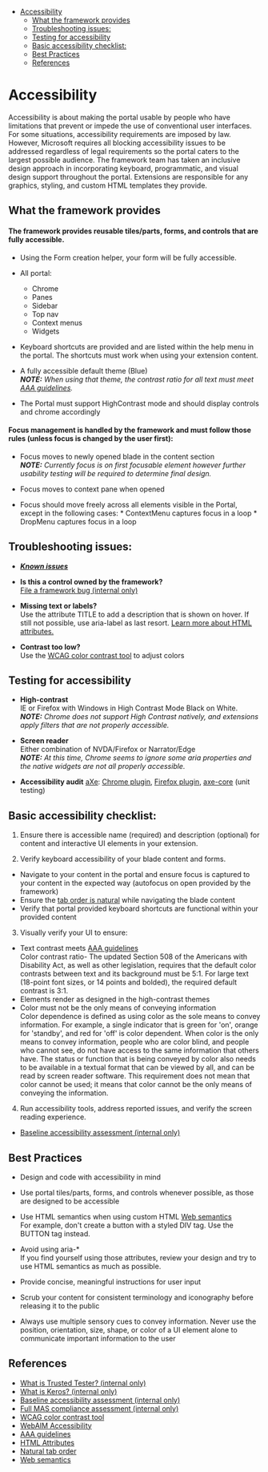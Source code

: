 * [Accessibility](#accessibility)
    * [What the framework provides](#accessibility-what-the-framework-provides)
    * [Troubleshooting issues:](#accessibility-troubleshooting-issues)
    * [Testing for accessibility](#accessibility-testing-for-accessibility)
    * [Basic accessibility checklist:](#accessibility-basic-accessibility-checklist)
    * [Best Practices](#accessibility-best-practices)
    * [References](#accessibility-references)


 <h1 name="portalfx-extension-accessibility"></h1>
  <h1 name="portalfx-accessibility"></h1>
 <properties title="" pageTitle="Accessibility" description="" authors="ardreice" />

<a name="accessibility"></a>
# Accessibility

Accessibility is about making the portal usable by people who have limitations that prevent or impede the use of conventional user interfaces. For some situations, accessibility requirements are imposed by law. However, Microsoft requires all blocking accessibility issues to be addressed regardless of legal requirements so the portal caters to the largest possible audience. The framework team has taken an inclusive design approach in incorporating keyboard, programmatic, and visual design support throughout the portal. Extensions are responsible for any graphics, styling, and custom HTML templates they provide.


<a name="accessibility-what-the-framework-provides"></a>
## What the framework provides


<a name="accessibility-what-the-framework-provides-the-framework-provides-reusable-tiles-parts-forms-and-controls-that-are-fully-accessible"></a>
#### The framework provides reusable  tiles/parts, forms, and controls that are fully accessible.
* Using the Form creation helper, your form will be fully accessible.

* All portal:
  * Chrome
  * Panes
  * Sidebar
  * Top nav
  * Context menus
  * Widgets

* Keyboard shortcuts are provided and are listed within the help menu in the portal. The shortcuts must work when using your extension content.

* A fully accessible default theme (Blue)  
  _**NOTE:** When using that theme, the contrast ratio for all text must meet <a href="http://www.interactiveaccessibility.com/web-accessibility-guidelines">AAA guidelines</a>._

* The Portal must support HighContrast mode and should display controls and chrome accordingly

<a name="accessibility-what-the-framework-provides-focus-management-is-handled-by-the-framework-and-must-follow-those-rules-unless-focus-is-changed-by-the-user-first"></a>
#### Focus management is handled by the framework and must follow those rules (unless focus is changed by the user first):
* Focus moves to newly opened blade in the content section  
	   _**NOTE:** Currently focus is on first focusable element however further usability testing will be required to determine final design._ 

* Focus moves to context pane when opened

* Focus should move freely across all elements visible in the Portal, except in the following cases:
		* ContextMenu captures focus in a loop
		* DropMenu captures focus in a loop


<a name="accessibility-troubleshooting-issues"></a>
## Troubleshooting issues:
- <a href="http://vstfrd:8080/Azure/RD/_workitems#path=Shared+Queries%2FAUX%2FIbiza%2FAccessibility%2FAll+D+and+F+bugs&_a=query">***Known issues*** </a> 

- **Is this a control owned by the framework?**   
		<a href="http://aka.ms/portalfx/accessibility/bug">File a framework bug (internal only)</a>
- **Missing text or labels?**   
	Use the attribute TITLE to add a description that is shown on hover. If still not possible, use aria-label as last resort. <a href="http://www.w3schools.com/html/html_attributes.asp">Learn more about HTML attributes.</a>

- **Contrast too low?**   
    Use the <a href="http://leaverou.github.io/contrast-ratio/">WCAG color contrast tool</a> to adjust colors

<a name="accessibility-testing-for-accessibility"></a>
## Testing for accessibility

* **High-contrast**  
  IE or Firefox with Windows in High Contrast Mode Black on White.  
	_**NOTE:** Chrome does not support High Contrast natively, and extensions apply filters that are not properly accessible._

* **Screen reader**  
  Either combination of NVDA/Firefox or Narrator/Edge  
	_**NOTE:** At this time, Chrome seems to ignore some aria properties and the native widgets are not all properly accessible._

* **Accessibility audit**
  <a href="http://www.deque.com/products/axe/">aXe</a>: <a href="http://bitly.com/aXe-Chrome">Chrome plugin</a>, <a href="http://bit.ly/aXe-Firefox">Firefox plugin</a>, <a href="https://github.com/dequelabs/axe-core">axe-core</a> (unit testing)


<a name="accessibility-basic-accessibility-checklist"></a>
## Basic accessibility checklist:

1. Ensure there is accessible name (required) and description (optional) for content and interactive UI elements in your extension.

2. Verify keyboard accessibility of your blade content and forms.  
  - Navigate to your content in the portal and ensure focus is captured to your content in the expected way (autofocus on open provided by the framework)  
  - Ensure the <a href="https://www.paciellogroup.com/blog/2014/08/using-the-tabindex-attribute/">tab order is natural</a> while navigating the blade content
  - Verify that portal provided keyboard shortcuts are functional within your provided content  
3. Visually verify your UI to ensure:  
  - Text contrast meets <a href="http://www.interactiveaccessibility.com/web-accessibility-guidelines">AAA guidelines</a>  
	Color contrast ratio- The updated Section 508 of the Americans with Disability Act, as well as other legislation, requires that the default color contrasts between text and its background must be 5:1. For large text (18-point font sizes, or 14 points and bolded), the required default contrast is 3:1.   
  - Elements render as designed in the high-contrast themes  
  - Color must not be the only means of conveying information  
	Color dependence is defined as using color as the sole means to convey information. For example, a single indicator that is green for 'on', orange for 'standby', and red for 'off' is color dependent. When color is the only means to convey information, people who are color blind, and people who cannot see, do not have access to the same information that others have. The status or function that is being conveyed by color also needs to be available in a textual format that can be viewed by all, and can be read by screen reader software. This requirement does not mean that color cannot be used; it means that color cannot be the only means of conveying the information.   
4. Run accessibility tools, address reported issues, and verify the screen reading experience.   
  - <a href="https://www.1eswiki.com/wiki/Trusted_Tester_with_Keros" >Baseline accessibility assessment (internal only)</a>


<a name="accessibility-best-practices"></a>
## Best Practices
* Design and code with accessibility in mind  

* Use portal tiles/parts, forms, and controls whenever possible, as those are designed to be accessible  

* Use HTML semantics when using custom HTML <a href="http://www.w3schools.com/html/html5_semantic_elements.asp">Web semantics</a>  
	For example, don't create a button with a styled DIV tag. Use the BUTTON tag instead.

* Avoid using aria-*   
	If you find yourself using those attributes, review your design and try to use HTML semantics as much as possible.


* Provide concise, meaningful instructions for user input

* Scrub your content for consistent terminology and iconography before releasing it to the public

* Always use multiple sensory cues to convey information. Never use the position, orientation, size, shape, or color  of a UI element alone to communicate important information to the user

<a name="accessibility-references"></a>
## References

* <a href="https://www.1eswiki.com/wiki/Trusted_Tester_with_Keros#What_is_Trusted_Tester.3F">What is Trusted Tester? (internal only)</a>  
* <a href="https://www.1eswiki.com/wiki/Trusted_Tester_with_Keros#What_is_Keros.3F">What is Keros? (internal only)</a>
* <a href="https://www.1eswiki.com/wiki/Trusted_Tester_with_Keros#What_is_Keros.3F">Baseline accessibility assessment (internal only)</a> 
* <a href="https://www.1eswiki.com/wiki/Trusted_Tester_with_Keros#Full_MAS_compliance_assessment">Full MAS compliance assessment (internal only)</a> 
* <a href="http://leaverou.github.io/contrast-ratio/">WCAG color contrast tool</a>
* <a href="http://webaim.org/articles/">WebAIM Accessibility</a> 
* <a href="http://www.interactiveaccessibility.com/web-accessibility-guidelines">AAA guidelines</a>
* <a href="http://www.w3schools.com/html/html_attributes.asp">HTML Attributes</a>
* <a href="https://www.paciellogroup.com/blog/2014/08/using-the-tabindex-attribute/">Natural tab order</a>
* <a href="http://www.w3schools.com/html/html5_semantic_elements.asp">Web semantics</a> 


